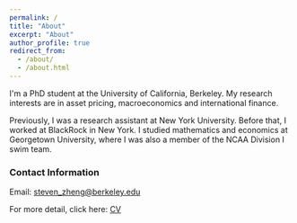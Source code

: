 ```yaml
---
permalink: /
title: "About"
excerpt: "About"
author_profile: true
redirect_from: 
  - /about/
  - /about.html
---
```



I'm a PhD student at the University of California, Berkeley. My research interests are in asset pricing, macroeconomics and international finance.

Previously, I was a research assistant at New York University. Before that, I worked at BlackRock in New York. I studied mathematics and economics at Georgetown University, where I was also a member of the NCAA Division I swim team.

### Contact Information
Email: [steven_zheng@berkeley.edu](mailto:steven_zheng@berkeley.edu)

For more detail, click here: [CV](https://stevenzheng1.github.io/files/zheng_cv_berkeley.pdf)
